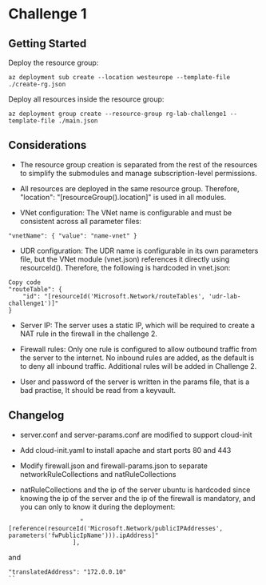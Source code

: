 # Challenge 1

## Getting Started

Deploy the resource group:

```
az deployment sub create --location westeurope --template-file ./create-rg.json
```
Deploy all resources inside the resource group:

```
az deployment group create --resource-group rg-lab-challenge1 --template-file ./main.json
```
## Considerations

- The resource group creation is separated from the rest of the resources to simplify the submodules and manage subscription-level permissions.

- All resources are deployed in the same resource group. Therefore, "location": "[resourceGroup().location]" is used in all modules.

- VNet configuration: The VNet name is configurable and must be consistent across all parameter files:
```
"vnetName": { "value": "name-vnet" }
```
- UDR configuration: The UDR name is configurable in its own parameters file, but the VNet module (vnet.json) references it directly using resourceId(). Therefore, the following is hardcoded in
  vnet.json:
```
Copy code
"routeTable": {
    "id": "[resourceId('Microsoft.Network/routeTables', 'udr-lab-challenge1')]"
}
```
- Server IP: The server uses a static IP, which will be required to create a NAT rule in the firewall in the challenge 2.

- Firewall rules: Only one rule is configured to allow outbound traffic from the server to the internet. No inbound rules are added, as the default is to deny all inbound traffic. Additional rules will be added in Challenge 2.

- User and password of the server is written in the params file, that is a bad practise, It should be read from a keyvault.  

## Changelog 

- server.conf and server-params.conf are modified to support cloud-init

- Add cloud-init.yaml to install apache and start ports 80 and 443

- Modify firewall.json and firewall-params.json to separate networkRuleCollections and natRuleCollections

- natRuleCollections and the ip of the server ubuntu is hardcoded since knowing the ip of the server and the ip of the firewall is mandatory, and you can only to know it during the deployment:

```
                    "[reference(resourceId('Microsoft.Network/publicIPAddresses', parameters('fwPublicIpName'))).ipAddress]"
                  ],
```

and

```
"translatedAddress": "172.0.0.10"
``


